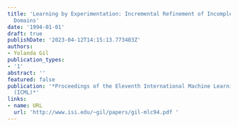 ```yaml
---
title: 'Learning by Experimentation: Incremental Refinement of Incomplete Planning
  Domains'
date: '1994-01-01'
draft: true
publishDate: '2023-04-12T14:15:13.773403Z'
authors:
- Yolanda Gil
publication_types:
- '1'
abstract: ''
featured: false
publication: '*Proceedings of the Eleventh International Machine Learning Conference
  (ICML)*'
links:
- name: URL
  url: 'http://www.isi.edu/~gil/papers/gil-mlc94.pdf '
---
```


